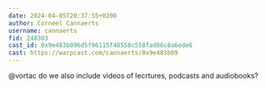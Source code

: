 ```yaml
---
date: 2024-04-05T20:37:55+0200
author: Corneel Cannaerts 
username: cannaerts
fid: 248303
cast_id: 0x9e483b096d5f96115f48558c558fad86c8a6ede6
cast: https://warpcast.com/cannaerts/0x9e483b09
---
```

@vortac do we also include videos of lecrtures, podcasts and audiobooks?  
